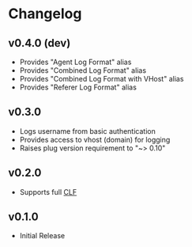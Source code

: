 # Changelog

## v0.4.0 (dev)

- Provides "Agent Log Format" alias
- Provides "Combined Log Format" alias
- Provides "Combined Log Format with VHost" alias
- Provides "Referer Log Format" alias

## v0.3.0

- Logs username from basic authentication
- Provides access to vhost (domain) for logging
- Raises plug version requirement to "~> 0.10"

## v0.2.0

- Supports full [CLF](http://en.wikipedia.org/wiki/Common_Log_Format)

## v0.1.0

- Initial Release
